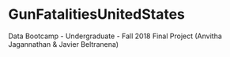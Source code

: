 # GunFatalitiesUnitedStates
Data Bootcamp - Undergraduate - Fall 2018 Final Project (Anvitha Jagannathan &amp; Javier Beltranena)
